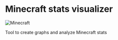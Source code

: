# Minecraft stats visualizer  

![Minecraft](https://icon-library.com/images/minecraft-logo-icon/minecraft-logo-icon-21.jpg)  

Tool to create graphs and analyze Minecraft stats
